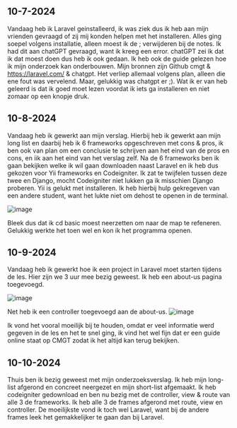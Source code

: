 ## 10-7-2024
Vandaag heb ik Laravel geinstalleerd, ik was ziek dus ik heb aan mijn vrienden gevraagd of zij mij konden helpen met het installeren. Alles ging soepel volgens installatie, alleen moest ik de ; verwijderen bij de notes. Ik had dit aan chatGPT gevraagd, want ik kreeg een error. chatGPT zei ik dat ik dat moest doen dus heb ik ook gedaan. Ik heb ook de guide gelezen hoe ik mijn onderzoek kan onderbouwen. Mijn bronnen zijn Github cmgt & https://laravel.com/ & chatgpt. Het verliep allemaal volgens plan, alleen die ene fout was vervelend. Maar, gelukkig was chatgpt er ;). Wat ik er van heb geleerd is dat ik goed moet lezen voordat ik iets ga installeren en niet zomaar op een knopje druk.

## 10-8-2024
Vandaag heb ik gewerkt aan mijn verslag. Hierbij heb ik gewerkt aan mijn long list en daarbij heb ik 6 frameworks opgeschreven met cons & pros, ik ben ook van plan om een conclusie te schrijven aan het eind van de pros en cons, en iik aan het eind van het verslag zelf. Na de 6 frameworks ben ik gaan bekijken welke ik wil gaan downloaden naast Laravel en ik heb dus gekozen voor Yii frameworks en Codeigniter. Ik zat te twijfelen tussen deze twee en Django, mocht Codeigniter niet lukken ga ik misschien Django proberen. Yii is gelukt met installeren. Ik heb hierbij hulp gekregeven van een andere student, want het lukte niet om dehost te openen in de terminal. 

![image](https://github.com/user-attachments/assets/30652e3f-cbee-4d34-8633-28daecd5c1b3)

Bleek dus dat ik cd basic moest neerzetten om naar de map te refeneren. Gelukkig werkte het toen wel en kon ik het programma openen.

## 10-9-2024

Vandaag heb ik gewerkt hoe ik een project in Laravel moet starten tijdens de les. Hier zijn we 3 uur mee bezig geweest. Ik heb een about-us pagina toegevoegd.

![image](https://github.com/user-attachments/assets/235d0103-86f5-4ba2-89af-2b24ac21cf4c)

Net heb ik een controller toegevoegd aan de about-us.
![image](https://github.com/user-attachments/assets/99f21630-71a1-4514-b67c-75d399de2c92)

Ik vond het vooral moeilijk bij te houden, omdat er veel informatie werd gegeven in de les en het te snel ging, ik vind het wel fijn dat er een guide online staat op CMGT zodat ik het altijd kan terug bekijken.

## 10-10-2024

Thuis ben ik bezig geweest met mijn onderzoeksverslag. Ik heb mijn long-list afgerond en concreet neergezet en mijn short-list afgemaakt. Ik heb codeigniter gedownload en ben nu bezig met de controller, view & route van alle 3 de frameworks. Ik heb alle 3 de frames afgerond met route, view en controller. De moeilijkste vond ik toch wel Laravel, want bij de andere frames leek het gemakkelijker te gaan dan bij Laravel. 
